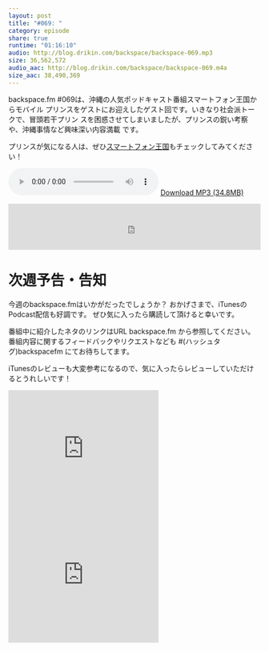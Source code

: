 ```yaml
---
layout: post
title: "#069: "
category: episode
share: true
runtime: "01:16:10"
audio: http://blog.drikin.com/backspace/backspace-069.mp3
size: 36,562,572
audio_aac: http://blog.drikin.com/backspace/backspace-069.m4a
size_aac: 38,490,369
---
```


backspace.fm #069は、沖縄の人気ポッドキャスト番組スマートフォン王国からモバイル
プリンスをゲストにお迎えしたゲスト回です。いきなり社会派トークで、冒頭若干プリン
スを困惑させてしまいましたが、プリンスの鋭い考察や、沖縄事情など興味深い内容満載
です。

プリンスが気になる人は、ぜひ[スマートフォン王国](https://itunes.apple.com/jp/podcast/sumatofon-wang-guo!!/id593005178?mt=2)もチェックしてみてください！

<audio src="http://blog.drikin.com/backspace/backspace-069.mp3" controls preload></audio>
[Download MP3 (34.8MB)](http://blog.drikin.com/backspace/backspace-069.mp3)

<iframe src="http://backspace.fm/subscribes.html" width="100%" height="92" scrolling="no" frameborder="0"></iframe>

# 次週予告・告知

今週のbackspace.fmはいかがだったでしょうか？
おかげさまで、iTunesのPodcast配信も好調です。
ぜひ気に入ったら購読して頂けると幸いです。

番組中に紹介したネタのリンクはURL backspace.fm から参照してください。
番組内容に関するフィードバックやリクエストなども #(ハッシュタグ)backspacefm にてお待ちしてます。

iTunesのレビューも大変参考になるので、気に入ったらレビューしていただけるとうれしいです！

<iframe src="http://rcm-fe.amazon-adsystem.com/e/cm?t=driftking-22&o=9&p=12&l=bn1&mode=videogames-jp&browse=637394&fc1=000000&lt1=_blank&lc1=3366FF&bg1=FFFFFF&f=ifr" marginwidth="0" marginheight="0" width="300" height="252" border="0" frameborder="0" style="border:none;" scrolling="no"></iframe>
<iframe src="http://rcm-fe.amazon-adsystem.com/e/cm?t=driftking-22&o=9&p=12&l=bn1&mode=computers-jp&browse=2127209069&fc1=000000&lt1=_blank&lc1=3366FF&bg1=FFFFFF&f=ifr" marginwidth="0" marginheight="0" width="300" height="252" border="0" frameborder="0" style="border:none;" scrolling="no"></iframe>

